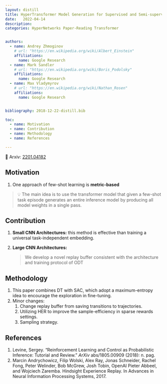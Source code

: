 ```yaml
---
layout: distill
title: HyperTransformer Model Generation for Supervised and Semi-supervised Few-show Learning 
date:   2022-04-14 
description: 
categories: HyperNetworks Paper-Reading Transformer


authors:
  - name: Andrey Zhmoginov
    # url: "https://en.wikipedia.org/wiki/Albert_Einstein"
    affiliations:
      name: Google Research
  - name: Mark Sandler
    # url: "https://en.wikipedia.org/wiki/Boris_Podolsky"
    affiliations:
      name: Google Research
  - name: Max Vladymyrov
    # url: "https://en.wikipedia.org/wiki/Nathan_Rosen"
    affiliations:
      name: Google Research


bibliography: 2018-12-22-distill.bib

toc:
  - name: Motivation
  - name: Contribution
  - name: Methodology
  - name: References

---
```


📖 Arxiv: [2201.04182](https://arxiv.org/abs/2201.04182)


## Motivation 

1. One approach of few-shot learning is **metric-based**

>💡 The main idea is to use the transformer model that given a few-shot task episode generates an entire inference model by producing all model weights in a single pass.


## Contribution

1. **Small CNN Architectures:** this method is effective than training a universal task-independent embedding.

2. **Large CNN Architectures:** 

    > We develop a novel replay buffer consistent with the architecture and training protocol of ODT


## Methodology

1. This paper combines DT with SAC, which adopt a maximum-entropy idea to encourage the exploration in fine-tuning.
2. Minor changes:
    1. Change replay buffer from saving transitions to trajectories.
    2. Utilizing HER to improve the sample-efficiency in sparse rewards settings.
    3. Sampling strategy.

<!-- <aside>
❓ what is cross conditional entropy?

</aside> -->

## References

1. Levine, Sergey. “Reinforcement Learning and Control as Probabilistic Inference: Tutorial and Review.” *ArXiv* abs/1805.00909 (2018): n. pag.
2. Marcin Andrychowicz, Filip Wolski, Alex Ray, Jonas Schneider, Rachel Fong, Peter Welinder, Bob McGrew, Josh Tobin, OpenAI Pieter Abbeel, and Wojciech Zaremba. Hindsight Experience Replay. In Advances in Neural Information Processing Systems, 2017.

